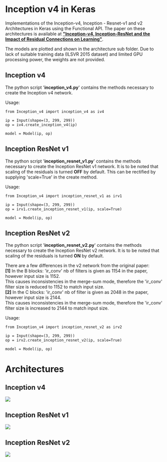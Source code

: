 # Inception v4 in Keras
Implementations of the Inception-v4, Inception - Resnet-v1 and v2 Architectures in Keras using the Functional API. The paper on these architectures is available at <a href="http://arxiv.org/pdf/1602.07261v1.pdf"><b>"Inception-v4, Inception-ResNet and the Impact of Residual Connections on Learning"</b></a>. 

The models are plotted and shown in the architecture sub folder. Due to lack of suitable training data (ILSVR 2015 dataset) and limited GPU processing power, the weights are not provided. 

## Inception v4
The python script '<b>inception_v4.py</b>' contains the methods necessary to create the Inception v4 network. 

Usage:
```
from Inception_v4 import inception_v4 as iv4

ip = Input(shape=(3, 299, 299))
op = iv4.create_inception_v4(ip)

model = Model(ip, op)
```

## Inception ResNet v1
The python script '<b>inception_resnet_v1.py</b>' contains the methods necessary to create the Inception ResNet v1 network. 
It is to be noted that scaling of the residuals is turned <b>OFF</b> by default. This can be rectified by supplying 'scale=True' in the create method.

Usage:
```
from Inception_v4 import inception_resnet_v1 as irv1

ip = Input(shape=(3, 299, 299))
op = irv1.create_inception_resnet_v1(ip, scale=True)

model = Model(ip, op)
```

## Inception ResNet v2
The python script '<b>inception_resnet_v2.py</b>' contains the methods necessary to create the Inception ResNet v2 network. 
It is to be noted that scaling of the residuals is turned <b>ON</b> by default. 

There are a few differences in the v2 network from the original paper:<br>
<b>[1]</b> In the B blocks: 'ir_conv' nb of filters  is given as 1154 in the paper, however input size is 1152.<br>
    This causes inconsistencies in the merge-sum mode, therefore the 'ir_conv' filter size
    is reduced to 1152 to match input size.
    <br>
<b>[2]</b> In the C blocks: 'ir_conv' nb of filter is given as 2048 in the paper, however input size is 2144.<br>
    This causes inconsistencies in the merge-sum mode, therefore the 'ir_conv' filter size
    is increased to 2144 to match input size.
    
Usage:
```
from Inception_v4 import inception_resnet_v2 as irv2

ip = Input(shape=(3, 299, 299))
op = irv2.create_inception_resnet_v2(ip, scale=True)

model = Model(ip, op)
```

# Architectures
## Inception v4

<img src="https://github.com/titu1994/Inception-v4/blob/master/Architectures/Inception-v4.png?raw=true">

## Inception ResNet v1

<img src="https://github.com/titu1994/Inception-v4/blob/master/Architectures/Inception%20ResNet-v1.png?raw=true">

## Inception ResNet v2

<img src="https://github.com/titu1994/Inception-v4/blob/master/Architectures/Inception%20ResNet-v2.png?raw=true">
